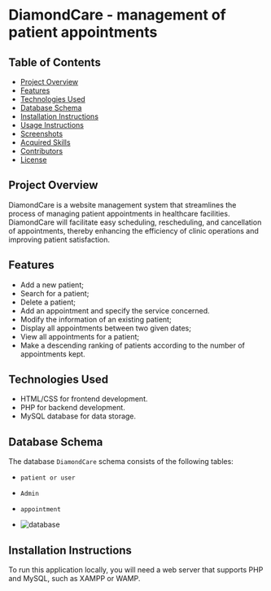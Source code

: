 
# DiamondCare - management of patient appointments


## Table of Contents
- [Project Overview](#project-overview)
- [Features](#features)
- [Technologies Used](#technologies-used)
- [Database Schema](#database-schema)
- [Installation Instructions](#installation-instructions)
- [Usage Instructions](#usage-instructions)
- [Screenshots](#screenshots)
- [Acquired Skills](#acquired-skills)
- [Contributors](#contributors)
- [License](#license)

## Project Overview

DiamondCare is a website  management system that streamlines the process of managing patient appointments in healthcare facilities. DiamondCare will facilitate easy scheduling, rescheduling, and cancellation of appointments, thereby enhancing the efficiency of clinic operations and improving patient satisfaction.

## Features
- Add a new patient;
- Search for a patient;
- Delete a patient;
- Add an appointment and specify the service concerned.
- Modify the information of an existing patient;
- Display all appointments between two given dates;
- View all appointments for a patient;
- Make a descending ranking of patients according to the number of appointments kept.

## Technologies Used
- HTML/CSS for frontend development.
- PHP for backend development.
- MySQL database for data storage.

## Database Schema

The database `DiamondCare` schema consists of the following tables:

- `patient or user`
- `Admin`
- `appointment`

- ![database](https://github.com/Ayres-Adel/DiamondCare/image/Diamond.png)



## Installation Instructions

To run this application locally, you will need a web server that supports PHP and MySQL, such as XAMPP or WAMP. 




